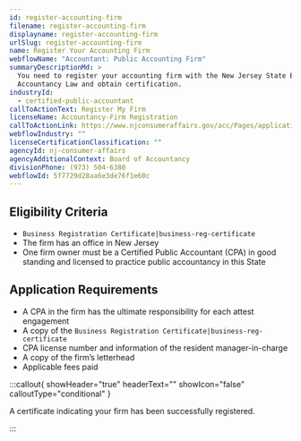 ```yaml
---
id: register-accounting-firm
filename: register-accounting-firm
displayname: register-accounting-firm
urlSlug: register-accounting-firm
name: Register Your Accounting Firm
webflowName: "Accountant: Public Accounting Firm"
summaryDescriptionMd: >
  You need to register your accounting firm with the New Jersey State Board of
  Accountancy Law and obtain certification.
industryId:
  - certified-public-accountant
callToActionText: Register My Firm
licenseName: Accountancy-Firm Registration
callToActionLink: https://www.njconsumeraffairs.gov/acc/Pages/applications.aspx
webflowIndustry: ""
licenseCertificationClassification: ""
agencyId: nj-consumer-affairs
agencyAdditionalContext: Board of Accountancy
divisionPhone: (973) 504-6380
webflowId: 5f7729d28aa6e3de76f1e60c
---
```


## Eligibility Criteria

- `Business Registration Certificate|business-reg-certificate`
- The firm has an office in New Jersey
- One firm owner must be a Certified Public Accountant (CPA) in good standing and licensed to practice public accountancy in this State

## Application Requirements

- A CPA in the firm has the ultimate responsibility for each attest engagement
- A copy of the `Business Registration Certificate|business-reg-certificate`
- CPA license number and information of the resident manager-in-charge
- A copy of the firm’s letterhead
- Applicable fees paid

:::callout{ showHeader="true" headerText="" showIcon="false" calloutType="conditional" }

A certificate indicating your firm has been successfully registered.

:::
